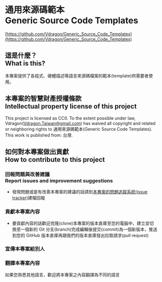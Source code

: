 # 通用來源碼範本<br />Generic Source Code Templates
[https://github.com/Vdragon/Generic_Source_Code_Templates](https://github.com/Vdragon/Generic_Source_Code_Templates)

## 這是什麼？<br />What is this?
本專案提供了各程式、硬體描述等語言來源碼檔案的範本(template)供需要者使用。

## 本專案的智慧財產授權條款<br />Intellectual property license of this project
This project is licensed as CC0.
To the extent possible under law, Vdragon(Vdragon.Taiwan@gmail.com) has waived all copyright and related or neighboring rights to 通用來源碼範本(Generic Source Code Templates). This work is published from: 台灣.

## 如何對本專案做出貢獻<br />How to contribute to this project
### 回報問題與改善建議<br />Report issues and improvement suggestions
* 發現問題或是有改善本專案的建議的話請到[本專案的問題追蹤系統(issue tracker)](https://github.com/Vdragon/Generic_Source_Code_Templates/issues)建檔回報

### 貢獻本專案內容
* 要貢獻內容的話歡迎克隆(clone)本專案的版本倉庫至您的電腦中，建立並切換至一個新的 Git 分支(branch)完成編輯後提交(commit)為一個新版本，推送到您的 GitHub 版本倉庫再跟我們的版本倉庫發出拉取請求(pull request)

### 宣傳本專案給別人

### 翻譯本專案內容
如果您熟悉其他語言，歡迎將本專案之內容翻譯為不同的語言
